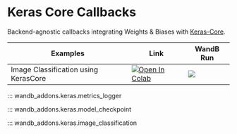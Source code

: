 # Keras Core Callbacks

Backend-agnostic callbacks integrating Weights & Biases with [Keras-Core](https://github.com/keras-team/keras-core).

|Examples|Link|WandB Run|
|---|---|---|
|Image Classification using KerasCore| [![Open In Colab](https://colab.research.google.com/assets/colab-badge.svg)](https://colab.research.google.com/github/soumik12345/wandb-addons/blob/main/docs/keras/examples/image_classification.ipynb) | [![](https://raw.githubusercontent.com/wandb/assets/main/wandb-github-badge-gradient.svg)](https://wandb.ai/geekyrakshit/keras-community-days/runs/aupucvzq) |

::: wandb_addons.keras.metrics_logger

::: wandb_addons.keras.model_checkpoint

::: wandb_addons.keras.image_classification
